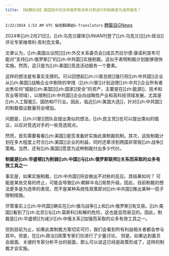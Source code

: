 ```yaml
---
title: 【秘翻在线】美国因中共支持俄罗斯战争对其进行的制裁是为选举服务？
---
```

`2/22/2024 1:53 AM UTC 秘密翻譯組G-Translators` [轉載自GNews](https://gnews.org/articles/2330577)

2024年[[zh:2月21日]]，[[zh:乌克兰媒体]]UNIAN刊登了[[zh:乌克兰]][[zh:政治]]评论专家维塔利·库利克文章。

文章认为，[[zh:美国众议院]][[zh:外交关系委员会]]成员杰拉尔德·康诺利宣布可能对“支持[[zh:俄罗斯]]”的[[zh:中共国]]实施制裁。这似乎表明制裁计划能够很快实施。然而，这只是为[[zh:美国]]竞选活动服务一个要素。

这样的想法是有事实支撑的。可以回想起[[zh:川普总统]]强行将[[zh:中共国]]企业从[[zh:美国]]战略企业中剔除的举措（[[zh:川普]]计划迫使[[zh:中共]]企业所有者出售任何“威胁[[zh:美国]][[zh:国家]]安全”的资产，主要是在[[zh:能源]]、技术和农业等领域），以限制[[zh:中共国]]企业向战略性产业和高科技领域发展，尤其是[[zh:人工智能]]、国防和IT行业。因此，临近[[zh:美国大选]]，针对[[zh:中共国]]的制裁倡议数量将会增加。

问题是，[[zh:川普]]团队会提出类似的想法，[[zh:民主党]]也可以提出类似的倡议，以应对竞选对手的一些竞选观点。

然而，首先需要看看[[zh:美国]]是否准备好实施此类制裁机制。其次，这些制裁计划在多大程度上符合[[zh:美国]]企业的利益，同时还牵涉到两国非常规[[zh:战争]]策略。当然，还有[[zh:美国]]愿意为这种制裁付出多少代价。

**制裁是[[zh:华盛顿]]为削弱[[zh:中国]]与[[zh:俄罗斯联邦]]关系而采取的众多有效工具之一**

事实是，如果实施制裁，[[zh:中共国]]将会做出不对称的反应。其结果如何？ 可能是某些交易的终止，可能会导致[[zh:朝鲜半岛]]局势升级。因此，目前制裁的想法更多是为选举的表现，而不是某种系统性政策即对[[zh:中共国]]推出某种一揽子限制措施。

尽管事实上[[zh:中共国]]确实在[[zh:俄乌战争]]上和[[zh:俄罗斯]]有交易。[[zh:美国]]看到了[[zh:北京]]与[[zh:莫斯科]]和解的危险，这也是显而易见的。因此，制裁是[[zh:华盛顿]]为减少[[zh:中俄关系]]加强而采取的众多有效工具之一。

但到目前为止，如果此类制裁方案切实可行，我们会看到所有利益相关者都会参与其中。但是，在[[zh:政治]]政策专家们仅进行了少量讨论。 但是，如果达到委员会层面、关键的专家分析平台的层面，那么可以说这已经是政策形成了，这样的制裁才会实施。
